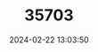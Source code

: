 ---
title: "35703"
category: "Nectandra paranaensis"
draft: false
date: 2024-02-22 13:03:50
languages:
  Portuguese: ["Canela-tamanco"]
---